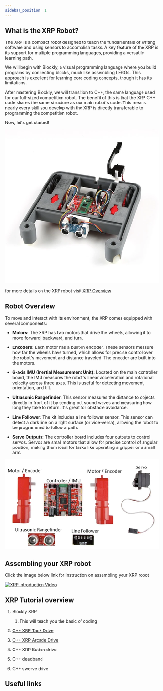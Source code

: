 ```yaml
---
sidebar_position: 1
---
```


## What is the XRP Robot?
The XRP is a compact robot designed to teach the fundamentals of writing software and using sensors to accomplish tasks. A key feature of the XRP is its support for multiple programming languages, providing a versatile learning path.

We will begin with Blockly, a visual programming language where you build programs by connecting blocks, much like assembling LEGOs. This approach is excellent for learning core coding concepts, though it has its limitations.

After mastering Blockly, we will transition to C++, the same language used for our full-sized competition robot. The benefit of this is that the XRP C++ code shares the same structure as our main robot's code. This means nearly every skill you develop with the XRP is directly transferable to programming the competition robot.

Now, let's get started!

![XRP beta robot](XRP_Robot-02.webp)

for more details on the XRP robot visit [XRP Overview](https://xrpusersguide.readthedocs.io/en/latest/course/introduction.html)

## Robot Overview

To move and interact with its environment, the XRP comes equipped with several components:

*   **Motors:** The XRP has two motors that drive the wheels, allowing it to move forward, backward, and turn.
    
*   **Encoders:** Each motor has a built-in encoder. These sensors measure how far the wheels have turned, which allows for precise control over the robot's movement and distance traveled. The encoder are built into the motors.
   
*   **6-axis IMU (Inertial Measurement Unit):** Located on the main controller board, the IMU measures the robot's linear acceleration and rotational velocity across three axes. This is useful for detecting movement, orientation, and tilt.

*   **Ultrasonic Rangefinder:** This sensor measures the distance to objects directly in front of it by sending out sound waves and measuring how long they take to return. It's great for obstacle avoidance.

*   **Line Follower:** The kit includes a line follower sensor. This sensor can detect a dark line on a light surface (or vice-versa), allowing the robot to be programmed to follow a path.

*   **Servo Outputs:** The controller board includes four outputs to control servos. Servos are small motors that allow for precise control of angular position, making them ideal for tasks like operating a gripper or a small arm.

![XRP Sensor Overview](XRP_Sensor_Overview.png)

## Assembling your XRP robot
Click the image below link for instruction on assembling your XRP robot

[![XRP Introduction Video](https://img.youtube.com/vi/JQyKhzlMSms/hqdefault.jpg)](https://www.youtube.com/watch?v=JQyKhzlMSms&list=PLV6srU7KoAx4enIaCHo3Aiddv8gy4Sghd&index=1)

## XRP Tutorial overview

1. Blockly XRP
    1. This will teach you the basic of coding

2. [C++ XRP Tank Drive](../../tutorials/XRP_Tank_Drive/tutorial_XRP_tank_drive.md)

3. [C++ XRP Arcade Drive](../../tutorials/arcade-drive.md)

4. C++ XRP Button drive

5. C++ deadband

6. C++ swerve drive


## Useful links

